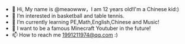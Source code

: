 - 👋 Hi, My name is @meaowww，I am 12 years old!I'm a Chinese kid:)
- 👀 I’m interested in basketball and table tennis.
- 🌱 I’m currently learning PE,Math,English,Chinese and Music!
- 💞️ I want to be a famous Minecraft Youtuber in the future!
- 📫 How to reach me 1991211974@qq.com :)

<!---
meaowww/meaowww is a ✨ special ✨ repository because its `README.md` (this file) appears on your GitHub profile.
You can click the Preview link to take a look at your changes.
--->
